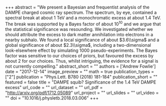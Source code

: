 +++
abstract = "We present a Bayesian and frequentist analysis of the DAMPE charged cosmic ray spectrum. The spectrum, by eye, contained a spectral break at about 1 TeV and a monochromatic excess at about 1.4 TeV. The break was supported by a Bayes factor of about $10^{10}$ and we argue that the statistical significance was resounding. We investigated whether we should attribute the excess to dark matter annihilation into electrons in a nearby subhalo. We found a local significance of about $3.6\\sigma$ and a global significance of about $2.3\\sigma$, including a two-dimensional look-elsewhere effect by simulating 1000 pseudo-experiments. The Bayes factor was sensitive to our choices of priors, but favoured the excess by about 2 for our choices. Thus, whilst intriguing, the evidence for a signal is not currently compelling."
abstract_short = ""
authors = ['Andrew Fowlie']
date = "2017-12-14"
image_preview = ""
math = true
publication_types = ["2"]
publication = "Phys.Lett. B780 (2018) 181-184"
publication_short = ""
featured = false
title = "DAMPE squib? Significance of the 1.4 TeV DAMPE excess"
url_code = ""
url_dataset = ""
url_pdf = "http://arxiv.org/pdf/1712.05089"
url_project = ""
url_slides = ""
url_video = ""
doi = "10.1016/j.physletb.2018.03.006"
+++

